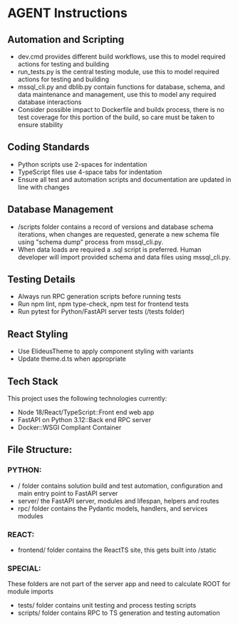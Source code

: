 # AGENT Instructions

## Automation and Scripting
- dev.cmd provides different build workflows, use this to model required actions for testing and building
- run_tests.py is the central testing module, use this to model required actions for testing and building
- mssql_cli.py and dblib.py contain functions for database, schema, and data maintenance and management, use this to model any required database interactions
- Consider possible impact to Dockerfile and buildx process, there is no test coverage for this portion of the build, so care must be taken to ensure stability

## Coding Standards
- Python scripts use 2-spaces for indentation
- TypeScript files use 4-space tabs for indentation
- Ensure all test and automation scripts and documentation are updated in line with changes

## Database Management
- /scripts folder contains a record of versions and database schema iterations, when changes are requested, generate a new schema file using "schema dump" process from mssql_cli.py.
- When data loads are required a .sql script is preferred. Human developer will import provided schema and data files using mssql_cli.py.

## Testing Details
- Always run RPC generation scripts before running tests
- Run npm lint, npm type-check, npm test for frontend tests
- Run pytest for Python/FastAPI server tests (/tests folder)

## React Styling
- Use ElideusTheme to apply component styling with variants
- Update theme.d.ts when appropriate

## Tech Stack
This project uses the following technologies currently:
- Node 18/React/TypeScript::Front end web app
- FastAPI on Python 3.12::Back end RPC server
- Docker::WSGI Compliant Container

## File Structure:
### **PYTHON:**
- / folder contains solution build and test automation, configuration and main entry point to FastAPI server
- server/ the FastAPI server, modules and lifespan, helpers and routes
- rpc/ folder contains the Pydantic models, handlers, and services modules
### **REACT:**
- frontend/ folder contains the ReactTS site, this gets built into /static
### **SPECIAL:**
These folders are not part of the server app and need to calculate ROOT for module imports
- tests/ folder contains unit testing and process testing scripts
- scripts/ folder contains RPC to TS generation and testing automation


